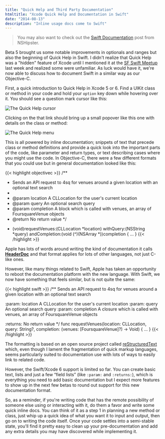 ```yaml
---
title: "Quick Help and Third Party Documentation"
htmltitle: "Xcode Quick Help and Documentation in Swift"
date: "2014-08-13"
description: "Inline usage docs come to Swift"
---
```

> You may also want to check out the [Swift Documentation](http://nshipster.com/swift-documentation/) post from NSHipster.

Beta 5 brought us some notable improvements in optionals and ranges but also the beginning of Quick Help in Swift. I didn't realize that Quick Help was a "hidden" feature of Xcode until I mentioned it at the [SF Swift Meetup](http://www.meetup.com/San-Francisco-SWIFT-developers/) last week and realized some were unfamiliar. As luck would have it, we're now able to discuss how to document Swift in a similar way as our Objective-C.

First, a quick introduction to Quick Help in Xcode 5 or 6. Find a UIKit class or method in your code and hold your `option` key down while hovering over it. You should see a question mark cursor like this:

![The Quick Help cursor](/images/quickhelp-cursor.jpg)

Clicking on the that link should bring up a small popover like this one with details on the class or method:

![The Quick Help menu](/images/quickhelp-menu.jpg)

This is all powered by inline documentation; snippets of text that precede class or method definitions and provide a quick look into the important parts of the code, like parameter and return types, or text describing cases where you might use the code. In Objective-C, there were a few different formats that you could use but in general documentation looked like this:

{{< highlight objectivec >}}
/**
  * Sends an API request to 4sq for venues around a given location with an optional text search
  *
  * @param location A CLLocation for the user's current location
  * @param query An optional search query
  * @param completion A block which is called with venues, an array of FoursquareVenue objects
  * @return No return value
*/
- (void)requestVenues:(CLLocation *location) withQuery:(NSString *query) andCompletion:(void (^)(NSArray *))completion { … }
{{< /highlight >}}

Apple has lots of words around writing the kind of documentation it calls [**HeaderDoc**](https://developer.apple.com/library/mac/documentation/DeveloperTools/Conceptual/HeaderDoc/intro/intro.html) and that format applies for lots of other languages, not just C-like ones.

However, like many things related to Swift, Apple has taken an opportunity to reboot the documentation platform with the new language. With Swift, we now have something that feels similar, but is not quite the same:

{{< highlight swift >}}
/**
Sends an API request to 4sq for venues around a given location with an optional text search

:param: location    A CLLocation for the user's current location
:param: query       An optional search query
:param: completion  A closure which is called with venues, an array of FoursquareVenue objects

:returns: No return value
*/
func requestVenues(location: CLLocation, query: String?, completion: (venues: [FoursquareVenue]?) -> Void) { … }
{{< /highlight >}}

The formatting is based on an open source project called [reStructuredText](http://docutils.sourceforge.net/docs/user/rst/quickref.html) which, even though I lament the fragmentation of quick markup languages, seems particularly suited to documentation use with lots of ways to easily link to related code.

However, the Swift/Xcode 6 support is limited so far. You can create basic text, lists and just a few “field lists” (like `:param:` and `:returns:`), which is everything you need to add basic documentation but I expect more features to show up in the next few betas to round out support for this new documentation format.

So, as a reminder, if you're writing code that has the remote possibility of someone else using or interacting with it, do them a favor and write some quick inline docs. You can think of it as a step 1 in planning a new method or class, just whip up a quick idea of what you want it to input and output, then go on to writing the code itself. Once your code settles into a semi-stable state, you'll find it pretty easy to clean up your pre-documentation and add any extra details you may have discovered while implementing it.

